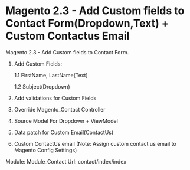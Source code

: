 # Magento 2.3 - Add Custom fields to Contact Form(Dropdown,Text) + Custom Contactus Email

Magento 2.3 - Add Custom fields to Contact Form.

1. Add Custom Fields:

    1.1 FirstName, LastName(Text)
  
    1.2 Subject(Dropdown)
    
2. Add validations for Custom Fields
3. Override Magento_Contact Controller
4. Source Model For Dropdown + ViewModel
5. Data patch for Custom Email(ContactUs)
6. Custom ContactUs email (Note: Assign custom contact us email to Magento Config Settings)

Module: Module_Contact 
Url: contact/index/index
